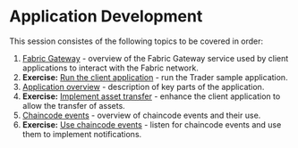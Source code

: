 # Application Development

This session consistes of the following topics to be covered in order:

1. [Fabric Gateway](01-FabricGateway.md) - overview of the Fabric Gateway service used by client applications to interact with the Fabric network.
1. **Exercise:** [Run the client application](02-Exercise-RunApplication.md) - run the Trader sample application.
1. [Application overview](03-ApplicationOverview.md) - description of key parts of the application.
1. **Exercise:** [Implement asset transfer](04-Exercise-AssetTransfer.md) - enhance the client application to allow the transfer of assets.
1. [Chaincode events](05-ChaincodeEvents.md) - overview of chaincode events and their use.
1. **Exercise:** [Use chaincode events](06-Exercise-ChaincodeEvents.md) - listen for chaincode events and use them to implement notifications.
